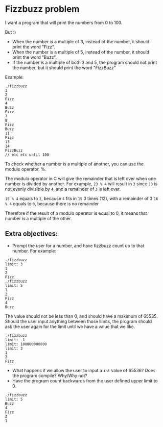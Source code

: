 # Fizzbuzz problem

I want a program that will print the numbers from 0 to 100.

But :)

- When the number is a multiple of 3, instead of the number, it should print the word "Fizz".
- When the number is a multiple of 5, instead of the number, it should print the word "Buzz".
- If the number is a multiple of both 3 and 5, the program should not print the number, but it should print the word "FizzBuzz"

Example:
```
./fizzbuzz
1
2
Fizz
4
Buzz
Fizz
7
8
Fizz
Buzz
11
Fizz
13
14
FizzBuzz
// etc etc until 100
```

To check whether a number is a multiple of another, you can use the modulo operator, %.

The modulo operator in C will give the remainder that is left over when one number is divided by another. For example, `23 % 4` will result in `3` since `23` is not evenly divisible by `4`, and a remainder of `3` is left over.

`15 % 4` equals to `3`, because `4` fits in `15` 3 times (12), with a remainder of 3
`16 % 4` equals to `0`, because there is no remainder

Therefore if the result of a modulo operator is equal to 0, it means that number is a multiple of the other.

## Extra objectives:
- Prompt the user for a number, and have fizzbuzz count up to that number. For example:
```
./fizzbuzz
limit: 3
1
2
Fizz
./fizzbuzz
limit: 5
1
2
Fizz
4
Buzz
```
The value should not be less than 0, and should have a maximum of 65535.
Should the user input anything between those limits, the program should ask the user again for the limit until we have a value that we like.
```
./fizzbuzz
limit: -1
limit: 100000000000
limit: 3
1
2
Fizz
```
- What happens if we allow the user to input a `int` value of 65536? Does the program compile? Why/Why not?
- Have the program count backwards from the user defined upper limit to 0.
```
./fizzbuzz
limit: 5
Buzz
4
Fizz
2
1
```
